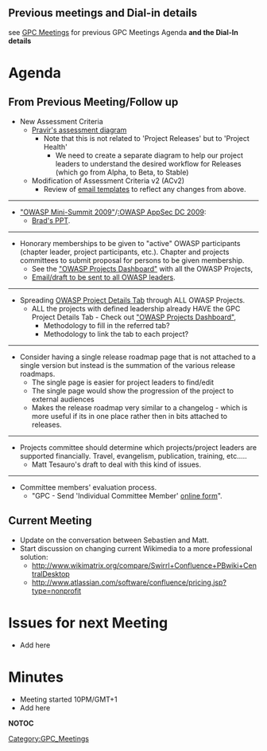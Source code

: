 ## Previous meetings and Dial-in details

see [GPC Meetings](:Category:GPC_Meetings "wikilink") for previous GPC
Meetings Agenda **and the Dial-In details**

# Agenda

## From Previous Meeting/Follow up

  - New Assessment Criteria
      - [Pravir's assessment
        diagram](http://www.owasp.org/index.php/File:OWASP-Assessment_Diag_v2.png)
        - Note that this is not related to 'Project Releases' but to
        'Project Health'
          - We need to create a separate diagram to help our project
            leaders to understand the desired workflow for Releases
            (which go from Alpha, to Beta, to Stable)
      - Modification of Assessment Criteria v2 (ACv2)
          - Review of [email
            templates](https://docs.google.com/a/owasp.org/Doc?docid=0ATb3QwFMHCXrZGdubjI3ZHNfMGhuZmJxOXA3&hl=en)
            to reflect any changes from above.

-----

  - ["OWASP Mini-Summit 2009"](:Summit_2009 "wikilink")/[:OWASP AppSec
    DC 2009](:OWASP_AppSec_DC_2009 "wikilink"):
      - [Brad's
        PPT](https://docs.google.com/a/owasp.org/present/edit?id=0Ae9M2vJFBkqfZGZjOGJoY3dfMmM3cHI0OGN6&hl=en).

-----

  - Honorary memberships to be given to "active" OWASP participants
    (chapter leader, project participants, etc.). Chapter and projects
    committees to submit proposal for persons to be given membership.
      - See the ["OWASP Projects
        Dashboard"](OWASP_Projects_Dashboard "wikilink") with all the
        OWASP Projects,
      - [Email/draft to be sent to all OWASP
        leaders](https://docs.google.com/a/owasp.org/Doc?id=dcn8962c_51ftpmj2g7).

-----

  - Spreading [OWASP Project Details
    Tab](:Template:OWASP_Project_Identification_Tab "wikilink") through
    ALL OWASP Projects.
      - ALL the projects with defined leadership already HAVE the GPC
        Project Details Tab - Check out ["OWASP Projects
        Dashboard"](OWASP_Project_Details_Table "wikilink"),
          - Methodology to fill in the referred tab?
          - Methodology to link the tab to each project?

-----

  - Consider having a single release roadmap page that is not attached
    to a single version but instead is the summation of the various
    release roadmaps.
      - The single page is easier for project leaders to find/edit
      - The single page would show the progression of the project to
        external audiences
      - Makes the release roadmap very similar to a changelog - which is
        more useful if its in one place rather then in bits attached to
        releases.

-----

  - Projects committee should determine which projects/project leaders
    are supported financially. Travel, evangelism, publication,
    training, etc.....
      - Matt Tesauro's draft to deal with this kind of issues.

-----

  - Committee members' evaluation process.
      - "GPC - Send 'Individual Committee Member' [online
        form](https://spreadsheets.google.com/viewform?formkey=ckdDbXE0bkxPM3dkbDZvSmFNWVBGcnc6MA)".

## Current Meeting

  - Update on the conversation between Sebastien and Matt.
  - Start discussion on changing current Wikimedia to a more
    professional solution:
      - <http://www.wikimatrix.org/compare/Swirrl+Confluence+PBwiki+CentralDesktop>
      - <http://www.atlassian.com/software/confluence/pricing.jsp?type=nonprofit>

# Issues for next Meeting

  - Add here

# Minutes

  - Meeting started 10PM/GMT+1
  - Add here

__NOTOC__

[Category:GPC_Meetings](Category:GPC_Meetings "wikilink")